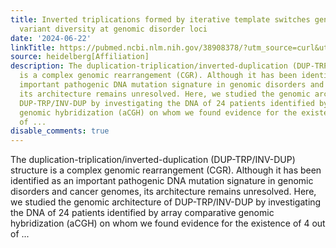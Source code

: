 ```yaml
---
title: Inverted triplications formed by iterative template switches generate structural
  variant diversity at genomic disorder loci
date: '2024-06-22'
linkTitle: https://pubmed.ncbi.nlm.nih.gov/38908378/?utm_source=curl&utm_medium=rss&utm_campaign=pubmed-2&utm_content=1FakS-2QOkCT8HsMOQP1bCRQ4YzyumYOmxmF0moLsQ3dFB1E9V&fc=20220326224207&ff=20240623182734&v=2.18.0.post9+e462414
source: heidelberg[Affiliation]
description: The duplication-triplication/inverted-duplication (DUP-TRP/INV-DUP) structure
  is a complex genomic rearrangement (CGR). Although it has been identified as an
  important pathogenic DNA mutation signature in genomic disorders and cancer genomes,
  its architecture remains unresolved. Here, we studied the genomic architecture of
  DUP-TRP/INV-DUP by investigating the DNA of 24 patients identified by array comparative
  genomic hybridization (aCGH) on whom we found evidence for the existence of 4 out
  of ...
disable_comments: true
---
```

The duplication-triplication/inverted-duplication (DUP-TRP/INV-DUP) structure is a complex genomic rearrangement (CGR). Although it has been identified as an important pathogenic DNA mutation signature in genomic disorders and cancer genomes, its architecture remains unresolved. Here, we studied the genomic architecture of DUP-TRP/INV-DUP by investigating the DNA of 24 patients identified by array comparative genomic hybridization (aCGH) on whom we found evidence for the existence of 4 out of ...